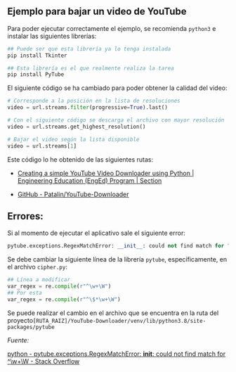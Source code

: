 ## Ejemplo para bajar un video de YouTube

Para poder ejecutar correctamente el ejemplo, se recomienda `python3` e instalar las siguientes librerías:

```python
## Puede ser que esta librería ya lo tenga instalada
pip install Tkinter

## Esta librería es el que realmente realiza la tarea
pip install PyTube
```

El siguiente código se ha cambiado para poder obtener la calidad del video:

```python
# Corresponde a la posición en la lista de resoluciones
video = url.streams.filter(progressive=True).last()

# Con el siguiente código se descarga el archivo con mayor resolución
video = url.streams.get_highest_resolution()

# Bajar el video según la lista disponible
video = url.streams[1]
```



Este código lo he obtenido de las siguientes rutas:

* [Creating a simple YouTube Video Downloader using Python | Engineering Education (EngEd) Program | Section](https://www.section.io/engineering-education/youtube-video-downloader-using-python/)

* [GitHub - Patalin/YouTube-Downloader](https://github.com/Patalin/YouTube-Downloader)

## Errores:

Si al momento de ejecutar el aplicativo sale el siguiente error:

```python
pytube.exceptions.RegexMatchError: __init__: could not find match for ^\w+\W
```

Se debe cambiar la siguiente línea de la librería `pytube`, específicamente, en el archivo `cipher.py`:

```python
## Línea a modificar
var_regex = re.compile(r"^\w+\W")
## Por esta
var_regex = re.compile(r"^\$*\w+\W")
```

Se puede realizar el cambio en el archivo que se encuentra en la ruta del proyecto`[RUTA_RAIZ]/YouTube-Downloader/venv/lib/python3.8/site-packages/pytube`

*Fuente:*

[python - pytube.exceptions.RegexMatchError: __init__: could not find match for ^\w+\W - Stack Overflow](https://stackoverflow.com/questions/70776558/pytube-exceptions-regexmatcherror-init-could-not-find-match-for-w-w)
